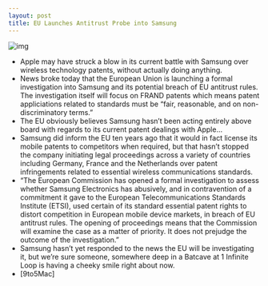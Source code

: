 ```yaml
---
layout: post
title: EU Launches Antitrust Probe into Samsung
---
```

![img](http://media.idownloadblog.com/wp-content/uploads/2012/01/apple-vs-samsung.jpeg)
* Apple may have struck a blow in its current battle with Samsung over wireless technology patents, without actually doing anything.
* News broke today that the European Union is launching a formal investigation into Samsung and its potential breach of EU antitrust rules. The investigation itself will focus on FRAND patents which means patent appliciations related to standards must be “fair, reasonable, and on non-discriminatory terms.”
* The EU obviously believes Samsung hasn’t been acting entirely above board with regards to its current patent dealings with Apple…
* Samsung did inform the EU ten years ago that it would in fact license its mobile patents to competitors when required, but that hasn’t stopped the company initiating legal proceedings across a variety of countries including Germany, France and the Netherlands over patent infringements related to essential wireless communications standards.
* “The European Commission has opened a formal investigation to assess whether Samsung Electronics has abusively, and in contravention of a commitment it gave to the European Telecommunications Standards Institute (ETSI), used certain of its standard essential patent rights to distort competition in European mobile device markets, in breach of EU antitrust rules. The opening of proceedings means that the Commission will examine the case as a matter of priority. It does not prejudge the outcome of the investigation.”
* Samsung hasn’t yet responded to the news the EU will be investigating it, but we’re sure someone, somewhere deep in a Batcave at 1 Infinite Loop is having a cheeky smile right about now.
* [9to5Mac]

